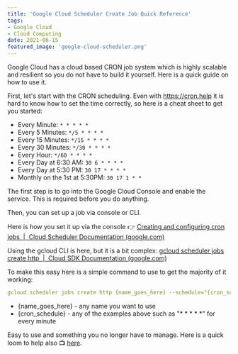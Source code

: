 ```yaml
---
title: 'Google Cloud Scheduler Create Job Quick Reference'
tags:
- Google Cloud
- Cloud Computing
date: 2021-06-15
featured_image: 'google-cloud-scheduler.png'
---
```


Google Cloud has a cloud based CRON job system which is highly scalable and resilient so you do not have to build it yourself. Here is a quick guide on how to use it.

First, let's start with the CRON scheduling. Even with <https://cron.help> it is hard to know how to set the time correctly, so here is a cheat sheet to get you started:

-   Every Minute: `* * * * *`
-   Every 5 Minutes: `*/5 * * * *`
-   Every 15 Minutes: `*/15 * * * *`
-   Every 30 Minutes: `*/30 * * * *`
-   Every Hour: `*/60 * * * *`
-   Every Day at 6:30 AM: `30 6 * * * *`
-   Every Day at 5:30 PM: `30 17 * * * *`
-   Monthly on the 1st at 5:30PM: `30 17 1 * *`

The first step is to go into the Google Cloud Console and enable the service. This is required before you do anything. 

Then, you can set up a job via console or CLI.  

Here is how you set it up via the console 👉 [Creating and configuring cron jobs  |  Cloud Scheduler Documentation (google.com)](https://cloud.google.com/scheduler/docs/creating#console)

Using the gcloud CLI is here, but it is a bit complex: [gcloud scheduler jobs create http  |  Cloud SDK Documentation (google.com)](https://cloud.google.com/sdk/gcloud/reference/scheduler/jobs/create/http)

To make this easy here is a simple command to use to get the majority of it working:

```yaml
gcloud scheduler jobs create http {name_goes_here} --schedule="{cron_schedule}" --uri="{url_to_hit_when_ran}" --http-method="post" --headers="Content-Type=application/json,User-Agent=Google-Cloud-Scheduler" --time-zone="America/Los_Angeles"
```

-   {name_goes_here} - any name you want to use
-   {cron_schedule} - any of the examples above such as "* * * * *" for every minute

Easy to use and something you no longer have to manage. Here is a quick loom to help also 📺 [here](https://www.loom.com/share/f4b53639b63f4a8d8846b4cd24101dcf).